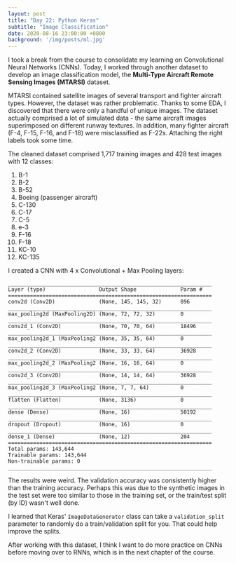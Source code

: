 ```yaml
---
layout: post
title: "Day 22: Python Keras"
subtitle: "Image Classification"
date: 2020-08-16 23:00:00 +0800
background: '/img/posts/ml.jpg'
---
```


I took a break from the course to consolidate my learning on Convolutional Neural Networks (CNNs). Today, I worked through another dataset to develop an image classification model, the **Multi-Type Aircraft Remote Sensing Images (MTARSI)** dataset.

MTARSI contained satellite images of several transport and fighter aircraft types. However, the dataset was rather problematic. Thanks to some EDA, I discovered that there were only a handful of unique images. The dataset actually comprised a lot of simulated data - the same aircraft images superimposed on different runway textures. In addition, many fighter aircraft (F-4, F-15, F-16, and F-18) were misclassified as F-22s. Attaching the right labels took some time.

The cleaned dataset comprised 1,717 training images and 428 test images with 12 classes:

1. B-1
2. B-2
3. B-52
4. Boeing (passenger aircraft)
5. C-130
6. C-17
7. C-5
8. e-3
9. F-16
10. F-18
11. KC-10
12. KC-135

I created a CNN with 4 x Convolutional + Max Pooling layers:

```
_________________________________________________________________
Layer (type)                 Output Shape              Param #   
=================================================================
conv2d (Conv2D)              (None, 145, 145, 32)      896       
_________________________________________________________________
max_pooling2d (MaxPooling2D) (None, 72, 72, 32)        0         
_________________________________________________________________
conv2d_1 (Conv2D)            (None, 70, 70, 64)        18496     
_________________________________________________________________
max_pooling2d_1 (MaxPooling2 (None, 35, 35, 64)        0         
_________________________________________________________________
conv2d_2 (Conv2D)            (None, 33, 33, 64)        36928     
_________________________________________________________________
max_pooling2d_2 (MaxPooling2 (None, 16, 16, 64)        0         
_________________________________________________________________
conv2d_3 (Conv2D)            (None, 14, 14, 64)        36928     
_________________________________________________________________
max_pooling2d_3 (MaxPooling2 (None, 7, 7, 64)          0         
_________________________________________________________________
flatten (Flatten)            (None, 3136)              0         
_________________________________________________________________
dense (Dense)                (None, 16)                50192     
_________________________________________________________________
dropout (Dropout)            (None, 16)                0         
_________________________________________________________________
dense_1 (Dense)              (None, 12)                204       
=================================================================
Total params: 143,644
Trainable params: 143,644
Non-trainable params: 0
_________________________________________________________________
```

The results were weird. The validation accuracy was consistently higher than the training accuracy. Perhaps this was due to the synthetic images in the test set were too similar to those in the training set, or the train/test split (by ID) wasn't well done.

I learned that Keras' `ImageDataGenerator` class can take a `validation_split` parameter to randomly do a train/validation split for you. That could help improve the splits.

After working with this dataset, I think I want to do more practice on CNNs before moving over to RNNs, which is in the next chapter of the course.